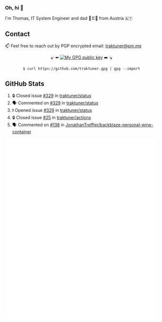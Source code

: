 ### Oh, hi 👋

I'm Thomas, IT System Engineer and dad 👶♊️👶 from Austria 🇦🇹

<!--
**traktuner/traktuner** is a ✨ _special_ ✨ repository because its `README.md` (this file) appears on your GitHub profile.

Here are some ideas to get you started:

- 🔭 I’m currently working on ...
- 🌱 I’m currently learning ...
- 👯 I’m looking to collaborate on ...
- 🤔 I’m looking for help with ...
- 💬 Ask me about ...
- 📫 How to reach me: ...
- 😄 Pronouns: ...
- ⚡ Fun fact: ...
-->

## Contact
📫 Feel free to reach out by PGP encrypted email:
traktuner@pm.me

<div align="center" markdown="1">

↙️ ⬅️ [![My GPG public key](https://img.shields.io/badge/PGP%20public%20key-6D4AFF?style=for-the-badge)](https://github.com/traktuner.gpg) ➡️ ↘️

```shell
$ curl https://github.com/traktuner.gpg | gpg --import
```

</div>

## GitHub Stats
<!--START_SECTION:activity-->
1. 🔒 Closed issue [#329](https://github.com/traktuner/status/issues/329) in [traktuner/status](https://github.com/traktuner/status)
2. 🗣 Commented on [#329](https://github.com/traktuner/status/issues/329#issuecomment-2025215050) in [traktuner/status](https://github.com/traktuner/status)
3. ❗ Opened issue [#329](https://github.com/traktuner/status/issues/329) in [traktuner/status](https://github.com/traktuner/status)
4. 🔒 Closed issue [#25](https://github.com/traktuner/actions/issues/25) in [traktuner/actions](https://github.com/traktuner/actions)
5. 🗣 Commented on [#138](https://github.com/JonathanTreffler/backblaze-personal-wine-container/issues/138#issuecomment-2021929706) in [JonathanTreffler/backblaze-personal-wine-container](https://github.com/JonathanTreffler/backblaze-personal-wine-container)
<!--END_SECTION:activity-->

![](https://github.com/traktuner/traktuner/blob/master/generated/overview.svg)
![](https://github.com/traktuner/traktuner/blob/master/generated/languages.svg)
